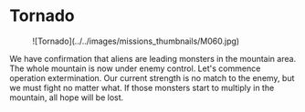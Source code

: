 # Tornado

<figure markdown>
  ![Tornado](../../images/missions_thumbnails/M060.jpg)
</figure>

We have confirmation that aliens are leading monsters in the mountain area. The whole mountain is now under enemy control. Let's commence operation extermination.
Our current strength is no match to the enemy, but we must fight no matter what. If those monsters start to multiply in the mountain, all hope will be lost.

